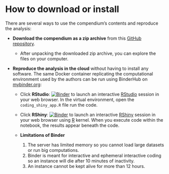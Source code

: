 # How to download or install
There are several ways to use the compendium’s contents and reproduce
the analysis:

  - **Download the compendium as a zip archive** from this [GitHub
    repository](https://github.com/manika-lamba/gender/archive/main.zip).
    
      - After unpacking the downloaded zip archive, you can explore the
        files on your computer.

  - **Reproduce the analysis in the cloud** without having to install
    any software. The same Docker container replicating the
    computational environment used by the authors can be run using
    BinderHub on [mybinder.org](https://mybinder.org/):
    
      - Click
        **RStudio**: [![Binder](http://mybinder.org/badge_logo.svg)](http://mybinder.org/v2/gh/manika-lamba/gender/main?urlpath=rstudio) to launch an interactive 
        [RStudio](https://rstudio.com/) session in your web browser. In the virtual environment, open the `coding_shiny_app.R` file run the code.
        
       - Click
        **RShiny**: [![Binder](http://mybinder.org/badge_logo.svg)](http://mybinder.org/v2/gh/manika-lamba/gender/main?urlpath=shiny/bus-dashboard/)
        to launch an interactive [RShiny](https://shiny.rstudio.com/) session in your web browser using [R](https://cloud.r-project.org/index.html) kernel. When you execute code within the notebook, the results appear beneath the code.
        
       - **Limitations of Binder**
         1. The server has limited memory so you cannot load large datasets or run big computations.
         2. Binder is meant for interactive and ephemeral interactive coding so an instance will die after 10 minutes of inactivity.
         3. An instance cannot be kept alive for more than 12 hours.
